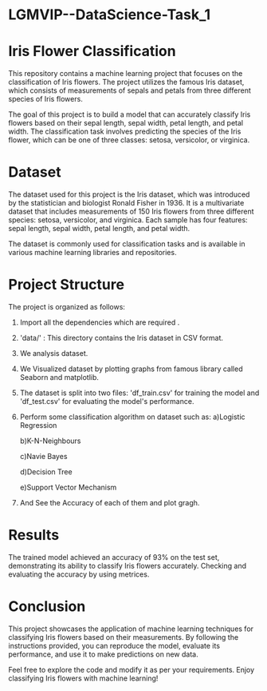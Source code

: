 # LGMVIP--DataScience-Task_1


# Iris Flower Classification

This repository contains a machine learning project that focuses on the classification of Iris flowers. The project utilizes the famous Iris dataset, which consists of measurements of sepals and petals from three different species of Iris flowers.

The goal of this project is to build a model that can accurately classify Iris flowers based on their sepal length, sepal width, petal length, and petal width. The classification task involves predicting the species of the Iris flower, which can be one of three classes: setosa, versicolor, or virginica.

# Dataset

The dataset used for this project is the Iris dataset, which was introduced by the statistician and biologist Ronald Fisher in 1936. It is a multivariate dataset that includes measurements of 150 Iris flowers from three different species: setosa, versicolor, and virginica. Each sample has four features: sepal length, sepal width, petal length, and petal width.

The dataset is commonly used for classification tasks and is available in various machine learning libraries and repositories.

# Project Structure

The project is organized as follows:

1. Import all the dependencies which are required .
2. 'data/' : This directory contains the Iris dataset in CSV format. 
3. We analysis dataset. 
4. We Visualized dataset by plotting graphs from famous library called Seaborn and matplotlib.
5. The dataset is split into two files: 'df_train.csv' for training the model and 'df_test.csv' for evaluating the model's performance.
6. Perform some classification algorithm on dataset such as:
    a)Logistic Regression

    b)K-N-Neighbours

    c)Navie Bayes

    d)Decision Tree

    e)Support Vector Mechanism

7. And See the Accuracy of each of them and plot gragh.

# Results

The trained model achieved an accuracy of 93% on the test set, demonstrating its ability to classify Iris flowers accurately. Checking and evaluating the accuracy by using metrices.

# Conclusion

This project showcases the application of machine learning techniques for classifying Iris flowers based on their measurements. By following the instructions provided, you can reproduce the model, evaluate its performance, and use it to make predictions on new data.

Feel free to explore the code and modify it as per your requirements. Enjoy classifying Iris flowers with machine learning!


